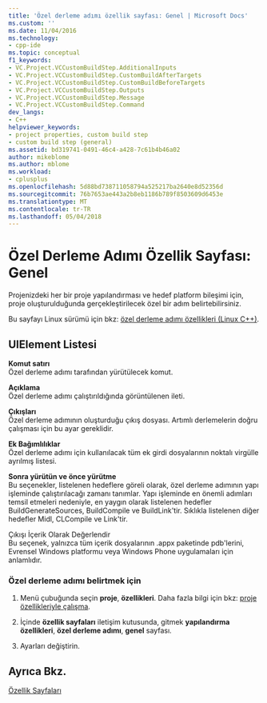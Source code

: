 ```yaml
---
title: 'Özel derleme adımı özellik sayfası: Genel | Microsoft Docs'
ms.custom: ''
ms.date: 11/04/2016
ms.technology:
- cpp-ide
ms.topic: conceptual
f1_keywords:
- VC.Project.VCCustomBuildStep.AdditionalInputs
- VC.Project.VCCustomBuildStep.CustomBuildAfterTargets
- VC.Project.VCCustomBuildStep.CustomBuildBeforeTargets
- VC.Project.VCCustomBuildStep.Outputs
- VC.Project.VCCustomBuildStep.Message
- VC.Project.VCCustomBuildStep.Command
dev_langs:
- C++
helpviewer_keywords:
- project properties, custom build step
- custom build step (general)
ms.assetid: bd319741-0491-46c4-a428-7c61b4b46a02
author: mikeblome
ms.author: mblome
ms.workload:
- cplusplus
ms.openlocfilehash: 5d88bd738711058794a525217ba2640e8d52356d
ms.sourcegitcommit: 76b7653ae443a2b8eb1186b789f8503609d6453e
ms.translationtype: MT
ms.contentlocale: tr-TR
ms.lasthandoff: 05/04/2018
---
```

# <a name="custom-build-step-property-page-general"></a>Özel Derleme Adımı Özellik Sayfası: Genel
Projenizdeki her bir proje yapılandırması ve hedef platform bileşimi için, proje oluşturulduğunda gerçekleştirilecek özel bir adım belirtebilirsiniz.  

Bu sayfayı Linux sürümü için bkz: [özel derleme adımı özellikleri (Linux C++)](../linux/prop-pages/custom-build-step-linux.md).
  
## <a name="uielement-list"></a>UIElement Listesi  
 **Komut satırı**  
 Özel derleme adımı tarafından yürütülecek komut.  
  
 **Açıklama**  
 Özel derleme adımı çalıştırıldığında görüntülenen ileti.  
  
 **Çıkışları**  
 Özel derleme adımının oluşturduğu çıkış dosyası. Artımlı derlemelerin doğru çalışması için bu ayar gereklidir.  
  
 **Ek Bağımlılıklar**  
 Özel derleme adımı için kullanılacak tüm ek girdi dosyalarının noktalı virgülle ayrılmış listesi.  
  
 **Sonra yürütün ve önce yürütme**  
 Bu seçenekler, listelenen hedeflere göreli olarak, özel derleme adımının yapı işleminde çalıştırılacağı zamanı tanımlar. Yapı işleminde en önemli adımları temsil etmeleri nedeniyle, en yaygın olarak listelenen hedefler BuildGenerateSources, BuildCompile ve BuildLink'tir. Sıklıkla listelenen diğer hedefler Midl, CLCompile ve Link'tir.  
  
 Çıkışı İçerik Olarak Değerlendir  
 Bu seçenek, yalnızca tüm içerik dosyalarının .appx paketinde pdb'lerini, Evrensel Windows platformu veya Windows Phone uygulamaları için anlamlıdır.  
  
### <a name="to-specify-a-custom-build-step"></a>Özel derleme adımı belirtmek için  
  
1.  Menü çubuğunda seçin **proje**, **özellikleri**. Daha fazla bilgi için bkz: [proje özellikleriyle çalışma](../ide/working-with-project-properties.md).  
  
2.  İçinde **özellik sayfaları** iletişim kutusunda, gitmek **yapılandırma özellikleri**, **özel derleme adımı**, **genel** sayfası.  
  
3.  Ayarları değiştirin.  
  
## <a name="see-also"></a>Ayrıca Bkz.  
 [Özellik Sayfaları](../ide/property-pages-visual-cpp.md)